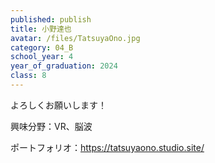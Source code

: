 ```yaml
---
published: publish
title: 小野達也
avatar: /files/TatsuyaOno.jpg
category: 04_B
school_year: 4
year_of_graduation: 2024
class: 8
---
```

よろしくお願いします！

興味分野：VR、脳波

ポートフォリオ：https://tatsuyaono.studio.site/